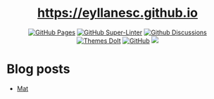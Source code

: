 <!-- markdownlint-disable -->
<div align="center">
<!-- markdownlint-restore -->

# <https://eyllanesc.github.io>

[![GitHub Pages](https://github.com/eyllanesc/eyllanesc.github.io/actions/workflows/gh-pages.yml/badge.svg)](https://github.com/eyllanesc/eyllanesc.github.io/actions/workflows/gh-pages.yml)
[![GitHub Super-Linter](https://github.com/eyllanesc/eyllanesc.github.io/workflows/Lint%20Code%20Base/badge.svg)](https://github.com/marketplace/actions/super-linter)
[![Github Discussions](https://img.shields.io/badge/Github-Discussions-4fb999.svg?style=flat-square)](https://github.com/eyllanesc/eyllanesc.github.io/discussions)
[![Themes DoIt](https://img.shields.io/badge/Hugo%20Themes-%40DoIt-blue?style=flat-square)](https://github.com/HEIGE-PCloud/DoIt)
[![GitHub](https://img.shields.io/github/license/eyllanesc/eyllanesc.github.io?style=flat-square)](https://github.com/eyllanesc/eyllanesc.github.io/blob/main/LICENSE)
[![](https://img.shields.io/badge/Gitpod-ready--to--code-blue?logo=gitpod)](https://gitpod.io/#https://github.com/eyllanesc/eyllanesc.github.io "Gitpod")
  
<!-- markdownlint-disable -->
</div>
<!-- markdownlint-restore -->

# Blog posts

<!-- BLOG-POST-LIST:START -->
- [Mat](https://eyllanesc.github.io/math/)
<!-- BLOG-POST-LIST:END -->
